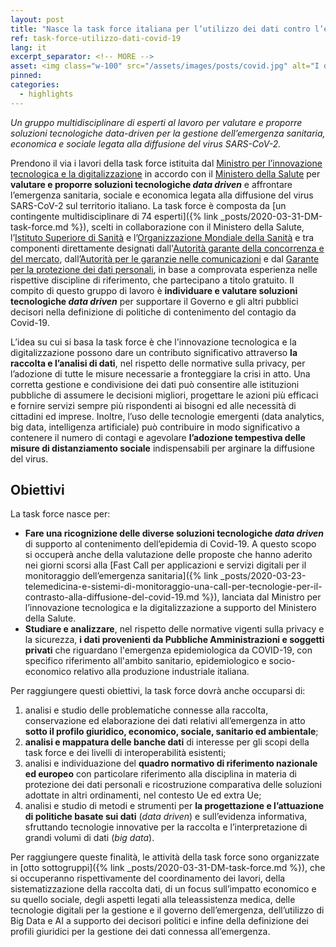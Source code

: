 ```yaml
---
layout: post
title: "Nasce la task force italiana per l’utilizzo dei dati contro l’emergenza Covid-19"
ref: task-force-utilizzo-dati-covid-19
lang: it
excerpt_separator: <!-- MORE -->
asset: <img class="w-100" src="/assets/images/posts/covid.jpg" alt="I dati contro l'emergenza Covid-19"/>
pinned:
categories:
  - highlights
---
```


_Un gruppo multidisciplinare di esperti al lavoro per valutare e proporre soluzioni tecnologiche data-driven per la gestione dell’emergenza sanitaria, economica e sociale legata alla diffusione del virus SARS-CoV-2._

<!-- MORE -->

Prendono il via i lavori della task force istituita dal [Ministro per l’innovazione tecnologica e la digitalizzazione](https://innovazione.gov.it/) in accordo con il [Ministero della Salute](http://www.salute.gov.it/portale/home.html) per **valutare e proporre soluzioni tecnologiche _data driven_** e affrontare l’emergenza sanitaria, sociale e economica legata alla diffusione del virus SARS-CoV-2 sul territorio italiano. La task force è composta da [un contingente multidisciplinare di 74 esperti]({% link _posts/2020-03-31-DM-task-force.md %}), scelti in collaborazione con il Ministero della Salute, l’[Istituto Superiore di Sanità](https://www.iss.it/) e l’[Organizzazione Mondiale della Sanità](https://www.who.int/peh-emf/publications/italy_dis/en/) e tra componenti direttamente designati dall'[Autorità  garante della concorrenza e del mercato](https://www.agcm.it/), dall’[Autorità per le garanzie nelle comunicazioni](https://www.agcom.it/) e dal [Garante per la protezione dei dati personali](https://www.garanteprivacy.it/), in base a comprovata esperienza nelle rispettive discipline di riferimento, che partecipano a titolo gratuito. Il compito di questo gruppo di lavoro è **individuare e valutare soluzioni tecnologiche _data driven_** per supportare il Governo e gli altri pubblici decisori nella definizione di politiche di contenimento del contagio da Covid-19.

L’idea su cui si basa la task force è che l'innovazione tecnologica e la digitalizzazione possono dare un contributo significativo attraverso **la raccolta e l’analisi di dati**, nel rispetto delle normative sulla privacy, per l’adozione di tutte le misure necessarie a fronteggiare la crisi in atto. Una corretta gestione e condivisione dei dati può consentire alle istituzioni pubbliche di assumere le decisioni migliori, progettare le azioni più efficaci e fornire servizi sempre più rispondenti ai bisogni ed alle necessità di cittadini ed imprese. Inoltre, l’uso delle tecnologie emergenti (data analytics, big data, intelligenza artificiale) può contribuire in modo significativo a contenere il numero di contagi e agevolare **l’adozione tempestiva delle misure di distanziamento sociale** indispensabili per arginare la diffusione del virus.

## Obiettivi

La task force nasce per:

- **Fare una ricognizione delle diverse soluzioni tecnologiche _data driven_** di supporto al contenimento dell’epidemia di Covid-19. A questo scopo si occuperà anche della valutazione delle proposte che hanno aderito nei giorni scorsi alla [Fast Call per applicazioni e servizi digitali per il monitoraggio dell’emergenza sanitaria]({% link _posts/2020-03-23-telemedicina-e-sistemi-di-monitoraggio-una-call-per-tecnologie-per-il-contrasto-alla-diffusione-del-covid-19.md %}), lanciata dal Ministro per l’innovazione tecnologica e la digitalizzazione a supporto del Ministero della Salute.
- **Studiare e analizzare**, nel rispetto delle normative vigenti sulla privacy e la sicurezza, **i dati provenienti da Pubbliche Amministrazioni e soggetti privati** che riguardano l'emergenza epidemiologica da COVID-19, con specifico riferimento all'ambito sanitario, epidemiologico e socio-economico relativo alla produzione industriale italiana.

Per raggiungere questi obiettivi, la task force dovrà anche occuparsi di:

  1. analisi e studio delle problematiche connesse alla raccolta, conservazione ed elaborazione dei dati relativi all’emergenza in atto **sotto il profilo giuridico, economico, sociale, sanitario ed ambientale**;
  2. **analisi e mappatura delle banche dati** di interesse per gli scopi della task force e dei livelli di interoperabilità esistenti;
  3. analisi e individuazione del **quadro normativo di riferimento nazionale ed europeo** con particolare riferimento alla disciplina in materia di protezione dei dati personali e ricostruzione comparativa delle soluzioni adottate in altri ordinamenti, nel contesto Ue ed extra Ue;
  4. analisi e studio di metodi e strumenti per **la progettazione e l’attuazione di politiche basate sui dati** (_data driven_) e sull’evidenza informativa, sfruttando tecnologie innovative per la raccolta e l’interpretazione di grandi volumi di dati (_big data_).

Per raggiungere queste finalità, le attività della task force sono organizzate in [otto sottogruppi]({% link _posts/2020-03-31-DM-task-force.md %}), che si occuperanno rispettivamente del coordinamento dei lavori, della sistematizzazione della raccolta dati, di un focus sull’impatto economico e su quello sociale, degli aspetti legati alla teleassistenza medica, delle tecnologie digitali per la gestione e il governo dell’emergenza, dell’utilizzo di Big Data e AI a supporto dei decisori politici e infine della definizione dei profili giuridici per la gestione dei dati connessa all’emergenza.
